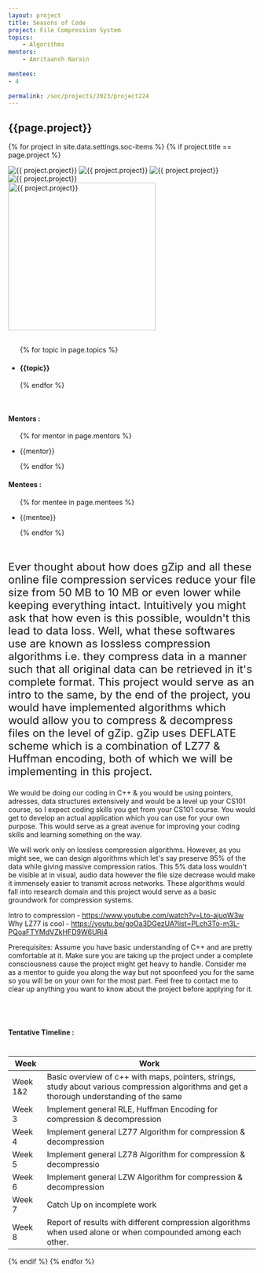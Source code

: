 ```yaml
---
layout: project
title: Seasons of Code
project: File Compression System
topics:
    - Algorithms
mentors:
    - Amritaansh Narain
    
mentees:
- 4  
    
permalink: /soc/projects/2023/project224
---
```


<h2 class="display1 m-3 p-3 text-center project-title">{{page.project}}</h2>

{% for project in site.data.settings.soc-items %}
{% if project.title == page.project %}

<div class ="img-soc d-block"> 
    <img src="{{ site.baseurl }}/{{ project.image }}" alt="{{ project.project}}" class="image-1">
    <img src="{{ site.baseurl }}/{{ project.image }}" alt="{{ project.project}}" class="image-2">
    <img src="{{ site.baseurl }}/{{ project.image }}" alt="{{ project.project}}" class="image-3">
    <img src="{{ site.baseurl }}/{{ project.image }}" alt="{{ project.project}}" class="image-4">
</div>
<div class = "mobile-img-soc">
  <img src="{{ site.baseurl }}/{{ project.image }}"  width = "300" height="300" alt="{{ project.project}}" class="border rounded">
  </div>
<div >
    <br>
    <ul>
        {% for topic in page.topics %}
        <li><h4 class="text-primary text-center topics">{{topic}}</h4></li>
        {% endfor %}
    </ul>
    <br>
    <h4 class="display3  ">Mentors :</h4> 
    <ul>
        {% for mentor in page.mentors %}
        <li><p class="lead">{{mentor}}</p></li>
        {% endfor %}
    </ul>
    <h4 class="display3  ">Mentees :</h4> 
    <ul>
        {% for mentee in page.mentees %}
        <li><p class="lead">{{mentee}}</p></li>
        {% endfor %}
    </ul>
</div>
<div>
    <p class="display3 project-desc" style = "font-size:22px;" >
        <br>
            Ever thought about how does gZip and all these online file compression services reduce your file size from 50 MB to 10 MB or even lower while keeping everything intact. Intuitively you might ask that how even is this possible, wouldn't this lead to data loss. Well, what these softwares use are known as lossless compression algorithms i.e. they compress data in a manner such that all original data can be retrieved in it's complete format. This project would serve as an intro to the same, by the end of the project, you would have implemented algorithms which would allow you to compress & decompress files on the level of gZip. gZip uses DEFLATE scheme which is a combination of LZ77 & Huffman encoding, both of which we will be implementing in this project.

We would be doing our coding in C++ & you would be using pointers, adresses, data structures extensively and would be a level up your CS101 course, so I expect coding skills you get from your CS101 course. You would get to develop an actual application which you can use for your own purpose. This would serve as a great avenue for improving your coding skills and learning something on the way.  

We will work only on lossless compression algorithms. However, as you might see, we can design algorithms which let's say preserve 95% of the data while giving massive compression ratios. This 5% data loss wouldn't be visible at in visual, audio data however the file size decrease would make it immensely easier to transmit across networks. These algorithms would fall into research domain and this project would serve as a basic groundwork for compression systems.

Intro to compression - https://www.youtube.com/watch?v=Lto-ajuqW3w 
Why LZ77 is cool - https://youtu.be/goOa3DGezUA?list=PLch3To-m3L-PQoaFTYMdVZkHFD9W6URi4 

<p>Prerequisites: Assume you have basic understanding of C++ and are pretty comfortable at it. Make sure you are taking up the project under a complete consciousness cause the project might get heavy to handle. Consider me as a mentor to guide you along the way but not spoonfeed you for the same so you will be on your own for the most part. Feel free to contact me to clear up anything you want to know about the project before applying for it.</p>
<br>

        
    
</div>
<div class = "d-flex flex-wrap">
<div>
    <h4 class="display3" style="margin:40px 0px 40px 0px;">Tentative Timeline :</h4>
    <table class="table table-striped w-100">
    <thead>
        <tr>
        <th>Week</th>
        <th>Work</th>
        </tr>
    </thead>
    <tbody>
    <tr>
      <td  >Week 1&2</td>
      <td>Basic overview of c++ with maps, pointers, strings, study about various compression algorithms and get a thorough understanding of the same </td>
    </tr>
    <tr>
      <td>Week 3</td>
      <td>Implement general RLE, Huffman Encoding for compression & decompression </td>
    </tr>
    <tr>
      <td>Week 4</td>
      <td>Implement general LZ77 Algorithm for compression & decompression
 </td>
    </tr>
    <tr>
      <td>Week 5</td>
      <td>Implement general LZ78 Algorithm for compression & decompressio</td>
    </tr>
    <tr>
      <td>Week 6</td>
      <td>Implement general LZW Algorithm for compression & decompression
</td>
    </tr>
    <tr>
      <td>Week 7</td>
      <td>Catch Up on incomplete work</td>
    </tr>
    <tr>
      <td>Week 8</td>
      <td>Report of results with different compression algorithms when used alone or when compounded among each other. </td>
    </tr>
    </tbody>
    </table>
</div>
</div>
{% endif %}
{% endfor %}
